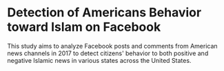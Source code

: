 # Detection of Americans Behavior toward Islam on Facebook 
This study aims to analyze Facebook posts and comments from American news channels in 2017 to detect citizens' behavior to both positive and negative Islamic news in various states across the United States. 
